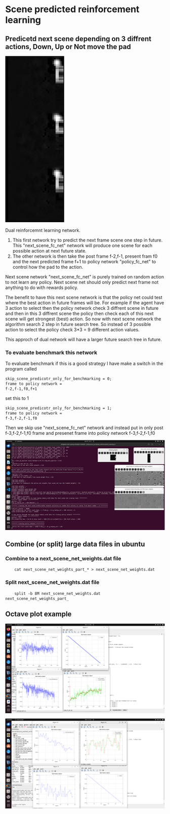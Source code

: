 # Scene predicted reinforcement learning

## Predicetd next scene depending on 3 diffrent actions, Down, Up or Not move the pad

![](ball_close_to_pad_example_zoomed_in.png)

Dual reinforcemnt learning network.
1. This first network try to predict the next frame scene one step in future. This "next_scene_fc_net" network will produce one scene for each possible action at next future state.
2. The other network is then take the post frame f-2,f-1, present fram f0 and the next predicted frame f+1 to policy network "policy_fc_net" to control how the pad to the action.

Next scene network "next_scene_fc_net" is purely trained on random action to not learn any policy. Next scene net should only predict next frame not anything to do with rewards policy. 

The benefit to have this next scene network is that the policy net could test where the best action in future frames will be.
For example if the agent have 3 action to select then the policy network check 3 diffrent scene in future and then in this 3 diffrent scene the policy then check each of this next scene will 
get strongest (best) action. So now with next scene network the algorithm search 2 step in future search tree. So instead of 3 possible action to select the policy check 3*3 = 9 different action values.

This approch of dual network will have a larger future search tree in future.

### To evaluate benchmark this network
To evaluate benchmark if this is a good strategy I have make a switch in the program called 

    skip_scene_predicotr_only_for_benchmarking = 0;
    frame to policy network = 
    f-2,f-1,f0,f+1
    
set this to 1

    skip_scene_predicotr_only_for_benchmarking = 1;
    frame to policy network = 
    f-3,f-2,f-1,f0

Then we skip use "next_scene_fc_net" network 
and instead put in only post f-3,f-2,f-1,f0 frame and presenet frame into policy network f-3,f-2,f-1,f0 

![](example.png)

## Combine (or split) large data files in ubuntu

### Combine to a next_scene_net_weights.dat file

        cat next_scene_net_weights_part_* > next_scene_net_weights.dat

### Split next_scene_net_weights.dat file
        split -b 8M next_scene_net_weights.dat next_scene_net_weights_part_

## Octave plot example

![](octave/octave_example.png)

![](octave/octave_example2.png)

        



